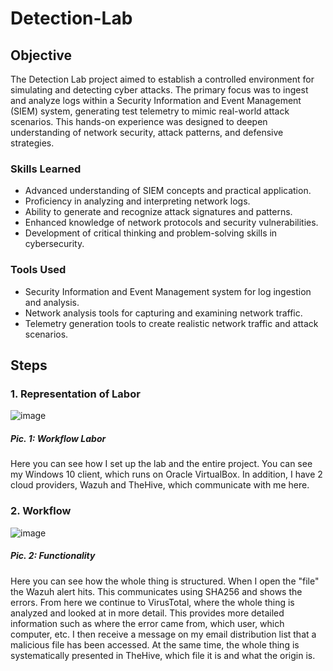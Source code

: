 # Detection-Lab

## Objective

The Detection Lab project aimed to establish a controlled environment for simulating and detecting cyber attacks. The primary focus was to ingest and analyze logs within a Security Information and Event Management (SIEM) system, generating test telemetry to mimic real-world attack scenarios. This hands-on experience was designed to deepen understanding of network security, attack patterns, and defensive strategies.

### Skills Learned

- Advanced understanding of SIEM concepts and practical application.
- Proficiency in analyzing and interpreting network logs.
- Ability to generate and recognize attack signatures and patterns.
- Enhanced knowledge of network protocols and security vulnerabilities.
- Development of critical thinking and problem-solving skills in cybersecurity.

### Tools Used

- Security Information and Event Management system for log ingestion and analysis.
- Network analysis tools for capturing and examining network traffic.
- Telemetry generation tools to create realistic network traffic and attack scenarios.

## Steps

### 1. Representation of Labor
![image](https://github.com/SeriousAar/Detection-Lab/assets/164546782/2728272e-dd8d-492f-8fca-dc99ef815811)

##### Pic. 1: Workflow Labor

Here you can see how I set up the lab and the entire project.
You can see my Windows 10 client, which runs on Oracle VirtualBox. In addition, I have 2 cloud providers, Wazuh and TheHive, which communicate with me here.

### 2. Workflow
![image](https://github.com/SeriousAar/Detection-Lab/assets/164546782/52c2649f-abfa-4cce-bb19-a19606161092)

##### Pic. 2: Functionality 

Here you can see how the whole thing is structured. When I open the "file" the Wazuh alert hits. This communicates using SHA256 and shows the errors. From here we continue to 
VirusTotal, where the whole thing is analyzed and looked at in more detail. This provides more detailed information such as where the error came from, which user, which computer, 
etc. I then receive a message on my email distribution list that a malicious file has been accessed. At the same time, the whole thing is systematically presented in TheHive, which 
file it is and what the origin is.






